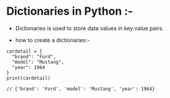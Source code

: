 # Dictionaries in Python :-
- Dictionaries is used to store data values in key:value pairs.

- how to create a dictionaries:-
``` 
cardetail = {
  "brand": "Ford",
  "model": "Mustang",
  "year": 1964
}
print(cardetail)  

// {'brand': 'Ford', 'model': 'Mustang', 'year': 1964}

```


 
